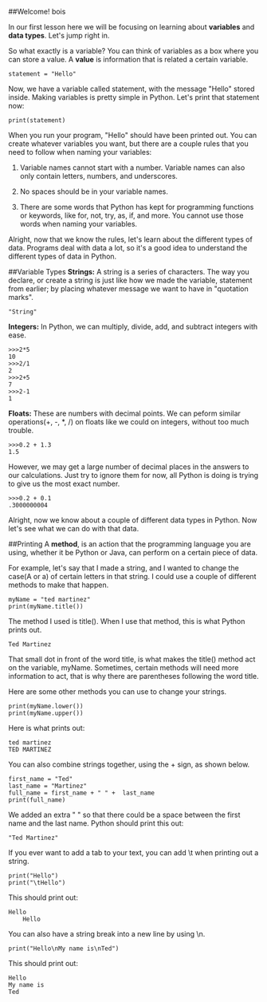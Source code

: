 ##Welcome! bois

In our first lesson here we will be focusing on learning about **variables** and **data types**. 
Let's jump right in. 

So what exactly is a variable? You can think of variables as a box where you can store a value. A **value** is information that is related a certain variable. 
	
	statement = "Hello"
	
Now, we have a variable called statement, with the message "Hello" stored inside. Making variables is pretty simple in Python. Let's print that statement now:

	print(statement)
When you run your program, "Hello" should have been printed out. 
You can create whatever variables you want, but there are a couple rules that you need to follow when naming your variables:

1. Variable names cannot start with a number. Variable names can also only contain letters, numbers, and underscores. 

2. No spaces should be in your variable names.

3. There are some words that Python has kept for programming functions or keywords, like for, not, try, as, if, and more. You cannot use those words when naming your variables.

Alright, now that we know the rules, let's learn about the different types of data. Programs deal with data a lot, so it's a good idea to understand the different types of data in Python.

##Variable Types
**Strings:** A string is a series of characters. The way you declare, or create a string is just like how we made the variable, statement from earlier; by placing whatever message we want to have in "quotation marks". 
	
	"String"

**Integers:** In Python, we can multiply, divide, add, and subtract integers with ease. 

	>>>2*5 
	10
	>>>2/1
	2
	>>>2+5
	7
	>>>2-1
	1
**Floats:** These are numbers with decimal points. We can peform similar operations(+, -, *, /) on floats like we could on integers, without too much trouble.

	>>>0.2 + 1.3
	1.5
However, we may get a large number of decimal places in the answers to our calculations. Just try to ignore them for now, all Python is doing is trying to give us the most exact number.
	
	>>>0.2 + 0.1
	.3000000004

Alright, now we know about a couple of different data types in Python. Now let's see what we can do with that data. 

##Printing
A **method**, is an action that the programming language you are using, whether it be Python or Java, can perform on a certain piece of data.

For example, let's say that I made a string, and I wanted to change the case(A or a) of certain letters in that string. I could use a couple of different methods to make that happen.
	
	myName = "ted martinez"
	print(myName.title())
	
The method I used is title(). When I use that method, this is what Python prints out.
	
	Ted Martinez
That small dot in front of the word title, is what makes the title() method act on the variable, myName. Sometimes, certain methods will need more information to act, that is why there are parentheses following the word title. 

Here are some other methods you can use to change your strings.

	print(myName.lower())
	print(myName.upper())
	
Here is what prints out:

	ted martinez
	TED MARTINEZ
	
You can also combine strings together, using the + sign, as shown below.

	first_name = "Ted"
	last_name = "Martinez"
	full_name = first_name + " " +  last_name
	print(full_name)
We added an extra " " so that there could be a space between the first name and the last name.
Python should print this out:
	
	"Ted Martinez"
If you ever want to add a tab to your text, you can add \t when printing out a string.
	
	print("Hello")
	print("\tHello")
This should print out:
	
	Hello
		Hello
You can also have a string break into a new line by using \n.
	
	print("Hello\nMy name is\nTed")
	
This should print out:
	
	Hello
	My name is
	Ted

	
	


	

